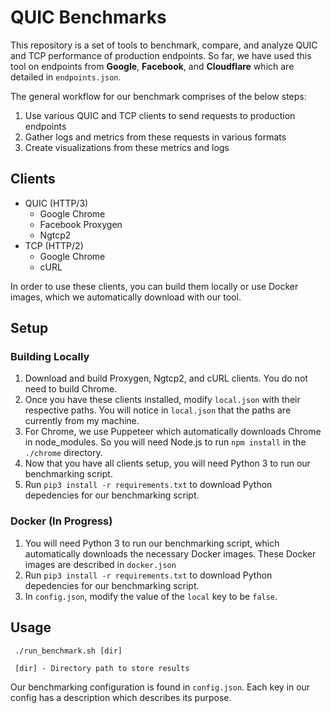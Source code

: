 # QUIC Benchmarks

This repository is a set of tools to benchmark, compare, and analyze QUIC and TCP performance of production endpoints. So far, we have used this tool on endpoints from **Google**, **Facebook**, and **Cloudflare** which are detailed in `endpoints.json`.

The general workflow for our benchmark comprises of the below steps:

1. Use various QUIC and TCP clients to send requests to production endpoints
2. Gather logs and metrics from these requests in various formats
3. Create visualizations from these metrics and logs 

## Clients

- QUIC (HTTP/3)
  - Google Chrome
  - Facebook Proxygen
  - Ngtcp2
- TCP (HTTP/2)
  - Google Chrome
  - cURL

In order to use these clients, you can build them locally or use Docker images, which we automatically download with our tool.

## Setup

### Building Locally

1. Download and build Proxygen, Ngtcp2, and cURL clients. You do not need to build Chrome.
2. Once you have these clients installed, modify `local.json` with their respective paths. You will notice in `local.json` that the paths are currently from my machine.
3. For Chrome, we use Puppeteer which automatically downloads Chrome in node_modules. So you will need Node.js to run `npm install` in the `./chrome` directory.
4. Now that you have all clients setup, you will need Python 3 to run our benchmarking script.
5. Run `pip3 install -r requirements.txt` to download Python depedencies for our benchmarking script.

### Docker (In Progress)

1. You will need Python 3 to run our benchmarking script, which automatically downloads the necessary Docker images. These Docker images are described in `docker.json` 
2. Run `pip3 install -r requirements.txt` to download Python depedencies for our benchmarking script.
3. In `config.json`, modify the value of the `local` key to be `false`.


## Usage

```
 ./run_benchmark.sh [dir]

 [dir] - Directory path to store results
```

Our benchmarking configuration is found in `config.json`. Each key in our config has a description which describes its purpose.
